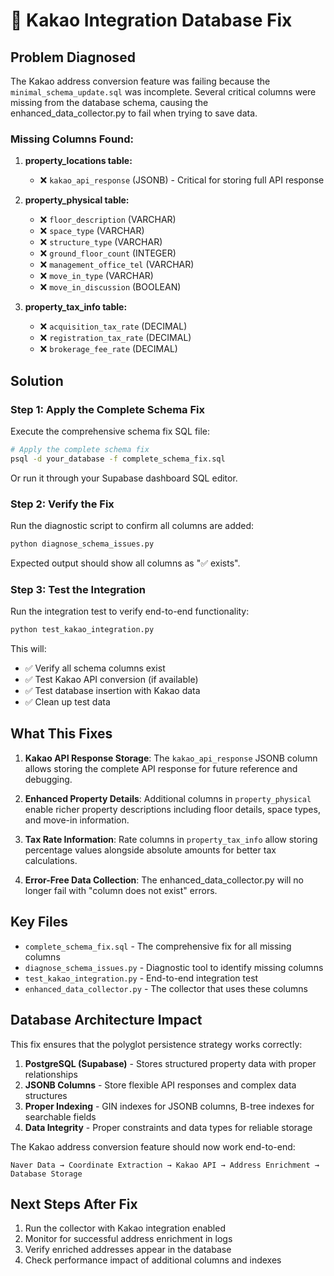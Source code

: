 # 🔧 Kakao Integration Database Fix

## Problem Diagnosed

The Kakao address conversion feature was failing because the `minimal_schema_update.sql` was incomplete. Several critical columns were missing from the database schema, causing the enhanced_data_collector.py to fail when trying to save data.

### Missing Columns Found:

1. **property_locations table:**
   - ❌ `kakao_api_response` (JSONB) - Critical for storing full API response

2. **property_physical table:**
   - ❌ `floor_description` (VARCHAR)
   - ❌ `space_type` (VARCHAR) 
   - ❌ `structure_type` (VARCHAR)
   - ❌ `ground_floor_count` (INTEGER)
   - ❌ `management_office_tel` (VARCHAR)
   - ❌ `move_in_type` (VARCHAR)
   - ❌ `move_in_discussion` (BOOLEAN)

3. **property_tax_info table:**
   - ❌ `acquisition_tax_rate` (DECIMAL)
   - ❌ `registration_tax_rate` (DECIMAL)
   - ❌ `brokerage_fee_rate` (DECIMAL)

## Solution

### Step 1: Apply the Complete Schema Fix

Execute the comprehensive schema fix SQL file:

```bash
# Apply the complete schema fix
psql -d your_database -f complete_schema_fix.sql
```

Or run it through your Supabase dashboard SQL editor.

### Step 2: Verify the Fix

Run the diagnostic script to confirm all columns are added:

```bash
python diagnose_schema_issues.py
```

Expected output should show all columns as "✅ exists".

### Step 3: Test the Integration

Run the integration test to verify end-to-end functionality:

```bash
python test_kakao_integration.py
```

This will:
- ✅ Verify all schema columns exist
- ✅ Test Kakao API conversion (if available)
- ✅ Test database insertion with Kakao data
- ✅ Clean up test data

## What This Fixes

1. **Kakao API Response Storage**: The `kakao_api_response` JSONB column allows storing the complete API response for future reference and debugging.

2. **Enhanced Property Details**: Additional columns in `property_physical` enable richer property descriptions including floor details, space types, and move-in information.

3. **Tax Rate Information**: Rate columns in `property_tax_info` allow storing percentage values alongside absolute amounts for better tax calculations.

4. **Error-Free Data Collection**: The enhanced_data_collector.py will no longer fail with "column does not exist" errors.

## Key Files

- `complete_schema_fix.sql` - The comprehensive fix for all missing columns
- `diagnose_schema_issues.py` - Diagnostic tool to identify missing columns
- `test_kakao_integration.py` - End-to-end integration test
- `enhanced_data_collector.py` - The collector that uses these columns

## Database Architecture Impact

This fix ensures that the polyglot persistence strategy works correctly:

1. **PostgreSQL (Supabase)** - Stores structured property data with proper relationships
2. **JSONB Columns** - Store flexible API responses and complex data structures  
3. **Proper Indexing** - GIN indexes for JSONB columns, B-tree indexes for searchable fields
4. **Data Integrity** - Proper constraints and data types for reliable storage

The Kakao address conversion feature should now work end-to-end:
```
Naver Data → Coordinate Extraction → Kakao API → Address Enrichment → Database Storage
```

## Next Steps After Fix

1. Run the collector with Kakao integration enabled
2. Monitor for successful address enrichment in logs
3. Verify enriched addresses appear in the database
4. Check performance impact of additional columns and indexes